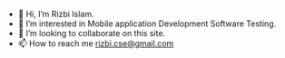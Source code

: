 - 👋 Hi, I’m Rizbi Islam.
- 👀 I’m interested in Mobile application Development Software Testing.
- 💞️ I’m looking to collaborate on this site.
- 📫 How to reach me rizbi.cse@gmail.com

<!---
rizbiislam/rizbiislam is a ✨ special ✨ repository because its `README.md` (this file) appears on your GitHub profile.
You can click the Preview link to take a look at your changes.
--->
